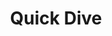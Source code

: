 ---
title: Quick Dive
description: 
image:

# Badge style
style:
    background: "#000352"
    color: "#fff"
---